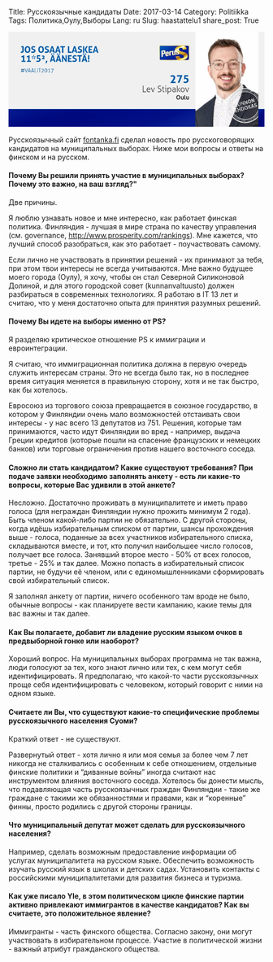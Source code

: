 Title: Русскоязычные кандидаты
Date: 2017-03-14 
Category: Politiikka
Tags: Политика,Оулу,Выборы
Lang: ru
Slug: haastattelu1
share_post: True

![](https://raw.githubusercontent.com/lstipakov/blog/master/content/top_banner.jpg)

Русскоязычный сайт [fontanka.fi](http://fontanka.fi/articles/33099/) сделал новость про русскоговорящих кандидатов на муниципальных выборах. Ниже мои вопросы и ответы на финском и на русском.

#### Почему Вы решили принять участие в муниципальных выборах? Почему это важно, на ваш взгляд?"

Две причины.

Я люблю узнавать новое и мне интересно, как работает финская политика. Финляндия - лучшая в мире страна по качеству управления (см. governance, http://www.prosperity.com/rankings). Мне кажется, что лучший способ разобраться, как это работает - поучаствовать самому.

Если лично не участвовать в принятии решений - их принимают за тебя, при этом твои интересы не всегда учитываются. Мне важно будущее моего города (Оулу), я хочу, чтобы он стал Cеверной Силиконовой Долиной, и для этого городской совет (kunnanvaltuusto) должен разбираться в современных технологиях. Я работаю в IT 13 лет и считаю, что у меня достаточно опыта для принятия разумных решений.

#### Почему Вы идете на выборы именно от PS?

Я разделяю критическое отношение PS к иммиграции и евроинтеграции.

Я считаю, что иммиграционная политика должна в первую очередь служить интересам страны. Это не всегда было так, но в последнее время ситуация меняется в правильную сторону, хотя и не так быстро, как бы хотелось.

Евросоюз из торгового союза превращается в союзное государство, в котором у Финляндии очень мало возможностей отстаивать свои интересы - у нас всего 13 депутатов из 751. Решения, которые там принимаются, часто идут Финляндии во вред - например, выдача Греции кредитов (которые пошли на спасение французских и немецких банков) или торговые ограничения против нашего восточного соседа.

#### Сложно ли стать кандидатом? Какие существуют требования? При подаче заявки необходимо заполнять анкету - есть ли какие-то вопросы, которые Вас удивили в этой анкете?

Несложно. Достаточно проживать в муниципалитете и иметь право голоса (для неграждан Финляндии нужно прожить минимум 2 года). Быть членом какой-либо партии не обязательно. С другой стороны, когда идёшь избирательным списком от партии, шансы прохождения выше - голоса, поданные за всех участников избирательного списка, складываются вместе, и тот, кто получил наибольшее число голосов, получает все голоса. Занявший второе место - 50% от всех голосов, третье - 25% и так далее. Можно попасть в избирательный список партии, не будучи её членом, или с единомышленниками сформировать свой избирательный список.

Я заполнял анкету от партии, ничего особенного там вроде не было, обычные вопросы - как планируете вести кампанию, какие темы для вас важны и так далее.

#### Как Вы полагаете, добавит ли владение русским языком очков в предвыборной гонке или наоборот?

Хороший вопрос. На муниципальных выборах программа не так важна, люди голосуют за тех, кого знают лично или тех, с кем могут себя идентифицировать. Я предполагаю, что какой-то части русскоязычных проще себя идентифицировать с человеком, который говорит с ними на одном языке.

#### Считаете ли Вы, что существуют какие-то специфические проблемы русскоязычного населения Суоми?

Краткий ответ - не существуют.

Развернутый ответ - хотя лично я или моя семья за более чем 7 лет никогда не сталкивались с особенным к себе отношением, отдельные финские политики и “диванные войны” иногда считают нас инструментом влияния восточного соседа. Хотелось бы донести мысль, что подавляющая часть русскоязычных граждан Финляндии - такие же граждане с такими же обязанностями и правами, как и “коренные” финны, просто родились с другой стороны границы.

#### Что муниципальный депутат может сделать для русскоязычного населения?

Например, сделать возможным предоставление информации об услугах муниципалитета на русском языке. Обеспечить возможность изучать русский язык в школах и детских садах. Установить контакты с российскими муниципалитетами для развития бизнеса и туризма.

#### Как уже писало Yle, в этом политическом цикле финские партии активно привлекают иммигрантов в качестве кандидатов? Как вы считаете, это положительное явление?

Иммигранты - часть финского общества. Согласно закону, они могут участвовать в избирательном процессе. Участие в политической жизни - важный атрибут гражданского общества.
